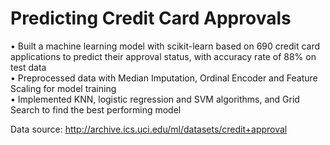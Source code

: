 # Predicting Credit Card Approvals
• Built a machine learning model with scikit-learn based on 690 credit card applications to predict their approval
status, with accuracy rate of 88% on test data \
• Preprocessed data with Median Imputation, Ordinal Encoder and Feature Scaling for model training\
• Implemented KNN, logistic regression and SVM algorithms, and Grid Search to find the best performing model

Data source: http://archive.ics.uci.edu/ml/datasets/credit+approval
